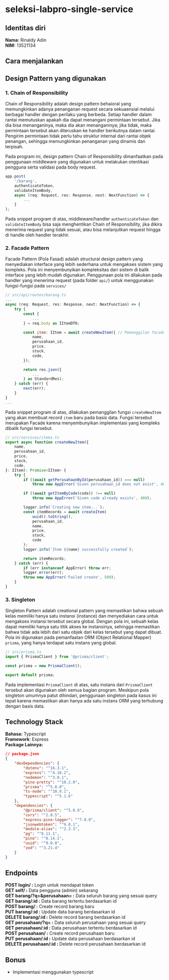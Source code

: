 # seleksi-labpro-single-service

## Identitas diri

**Nama:** Rinaldy Adin
<br>
**NIM:** 13521134

## Cara menjalankan

## Design Pattern yang digunakan

### 1. Chain of Responsibility

Chain of Responsibility adalah design pattern behaioral yang memungkinkan adanya penanganan request secara sekuaensial melalui berbagai handler dengan perilaku yang berbeda. Setiap handler dalam rantai memutuskan apakah dia dapat menangani permintaan tersebut. Jika dia bisa menanganinya, maka dia akan menanganinya; jika tidak, maka permintaan tersebut akan diteruskan ke handler berikutnya dalam rantai. Pengirim permintaan tidak perlu tahu struktur internal dari rantai objek penangan, sehingga memungkinkan penanganan yang dinamis dan terpisah.

Pada program ini, design pattern Chain of Responsibility dimanfaatkan pada penggunaan middleware yang digunakan untuk melakukan otentikasi pengguna serta validasi pada body request.

```js
app.post(
    '/barang',
    authenticateToken,
    validateItemBody,
    async (req: Request, res: Response, next: NextFunction) => {
        ...
    }
);
```

Pada snippet program di atas, middleware/handler `authenticateToken` dan `validateItemBody` bisa saja menghentikan Chain of Responsibility, jika dikira menerima request yang tidak sesuai, atau bisa melanjutkan request hingga di handle oleh handler terakhir.

### 2. Facade Pattern

Facade Pattern (Pola Fasad) adalah structural design pattern yang menyediakan interface yang lebih sederhana untuk mengakses sistem yang kompleks. Pola ini menyembunyikan kompleksitas dari sistem di balik interface yang lebih mudah digunakan. Penggunaan pola ini dilakukan pada handler yang menerima request (pada folder `api/`) untuk menggunakan fungsi-fungsi pada `services/`

```js
// src/api/routes/barang.ts
...
async (req: Request, res: Response, next: NextFunction) => {
    try {
        const {
            ...
        } = req.body as IItemDTO;

        const item: IItem = await createNewItem({ // Pemanggilan facade
            name,
            perusahaan_id,
            price,
            stock,
            code,
        });

        return res.json({
            ...
        } as StandardRes);
    } catch (err) {
        next(err);
    }
}
...
```

Pada snippet program di atas, dilakukan pemanggilan fungsi `createNewItem` yang akan membuat record `item` baru pada basis data. Fungsi tersebut merupakan Facade karena menyembunyikan implementasi yang kompleks dibalik fungsi tersebut.

```js
// src/services/items.ts
export async function createNewItem({
    name,
    perusahaan_id,
    price,
    stock,
    code,
}: IItem): Promise<IItem> {
    try {
        if ((await getPerusahaanById(perusahaan_id)) === null)
            throw new AppError('Given perusahaan_id does not exist', 400);

        if ((await getItemByCode(code)) !== null)
            throw new AppError('Given code already exists', 400);

        logger.info(`Creating new item...`);
        const itemRecords = await createItem(
            uuid().toString(),
            perusahaan_id,
            name,
            price,
            stock,
            code
        );
        logger.info(`Item ${name} successfully created`);

        return itemRecords;
    } catch (err) {
        if (err instanceof AppError) throw err;
        logger.error(err);
        throw new AppError('Failed create', 500);
    }
}
```

### 3. Singleton

Singleton Pattern adalah creational pattern yang memastikan bahwa sebuah kelas memiliki hanya satu instansi (instance) dan menyediakan cara untuk mengakses instansi tersebut secara global. Dengan pola ini, sebuah kelas dapat memiliki hanya satu titik akses ke instansinya, sehingga memastikan bahwa tidak ada lebih dari satu objek dari kelas tersebut yang dapat dibuat. Pola ini digunakan pada pemanfaatan ORM (Object Relational Mapper) `prisma`, yang hanya terdapat satu instans yang global.

```js
// src/prisma.ts
import { PrismaClient } from '@prisma/client';

const prisma = new PrismaClient();

export default prisma;
```

Pada implementasi `PrismaClient` di atas, satu instans dari `PrismaClient` tersebut akan digunakan oleh semua bagian program. Meskipun pola singleton umumnya patut dihindari, penggunaan singleton pada kasus ini tepat karena memastikan akan hanya ada satu instans ORM yang terhubung dengan basis data.

## Technology Stack

**Bahasa:** Typescript<br>
**Framework**: Express<br>
**Package Lainnya:**<br>

```json
// package.json
{
    "devDependencies": {
        "dotenv": "^16.3.1",
        "express": "^4.18.2",
        "nodemon": "^3.0.1",
        "pino-pretty": "^10.2.0",
        "prisma": "^5.0.0",
        "ts-node": "^10.9.1",
        "typescript": "^5.1.6"
    },
    "dependencies": {
        "@prisma/client": "^5.0.0",
        "cors": "^2.8.5",
        "express-pino-logger": "^7.0.0",
        "jsonwebtoken": "^9.0.1",
        "module-alias": "^2.2.3",
        "pg": "^8.11.1",
        "pino": "^8.14.1",
        "uuid": "^9.0.0",
        "zod": "^3.21.4"
    }
}
```

## Endpoints

**POST login/ :** Login untuk mendapat token
<br>
**GET self/ :** Data pengguna (admin) sekarang
<br>
**GET barang/?q=&perusahaan= :** Data seluruh barang yang sesuai query
<br>
**GET barang/:id :** Data barang tertentu berdasarkan id
<br>
**POST barang/ :** Create record barang baru
<br>
**PUT barang/:id :** Update data barang berdasarkan id
<br>
**DELETE barang/:id :** Delete record barang berdasarkan id
<br>
**GET perusahaan/?q= :** Data seluruh perusahaan yang sesuai query
<br>
**GET perusahaan/:id :** Data perusahaan tertentu berdasarkan id
<br>
**POST perusahaan/ :** Create record perusahaan baru
<br>
**PUT perusahaan/:id :** Update data perusahaan berdasarkan id
<br>
**DELETE perusahaan/:id :** Delete record perusahaan berdasarkan id

## Bonus

-   Implementasi menggunakan typescript

